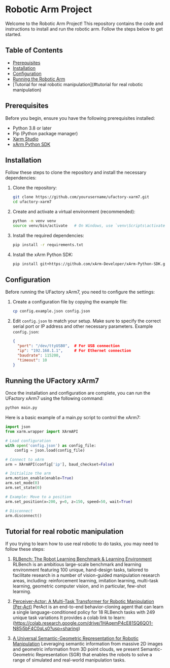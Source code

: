 

# Robotic Arm Project

Welcome to the Robotic Arm Project! This repository contains the code and instructions to install and run the robotic arm. Follow the steps below to get started.

## Table of Contents

- [Prerequisites](#prerequisites)
- [Installation](#installation)
- [Configuration](#configuration)
- [Running the Robotic Arm](#running-the-robotic-arm)
- [Tutorial for real robotic manipulation](#tutorial for real robotic manipulation)



## Prerequisites

Before you begin, ensure you have the following prerequisites installed:

- Python 3.8 or later
- Pip (Python package manager)
- [Xarm Studio](https://www.ufactory.cc/ufactory-studio/)
- [xArm Python SDK](https://github.com/xArm-Developer/xArm-Python-SDK)

## Installation

Follow these steps to clone the repository and install the necessary dependencies:

1. Clone the repository:
    ```bash
    git clone https://github.com/yourusername/ufactory-xarm7.git
    cd ufactory-xarm7
    ```

2. Create and activate a virtual environment (recommended):
    ```bash
    python -m venv venv
    source venv/bin/activate   # On Windows, use `venv\Scripts\activate`
    ```

3. Install the required dependencies:
    ```bash
    pip install -r requirements.txt
    ```

4. Install the xArm Python SDK:
    ```bash
    pip install git+https://github.com/xArm-Developer/xArm-Python-SDK.git
    ```

## Configuration

Before running the UFactory xArm7, you need to configure the settings:

1. Create a configuration file by copying the example file:
    ```bash
    cp config.example.json config.json
    ```

2. Edit `config.json` to match your setup. Make sure to specify the correct serial port or IP address and other necessary parameters. Example `config.json`:
    ```json
    {
      "port": "/dev/ttyUSB0",  # For USB connection
      "ip": "192.168.1.1",     # For Ethernet connection
      "baudrate": 115200,
      "timeout": 10
    }
    ```

## Running the UFactory xArm7

Once the installation and configuration are complete, you can run the UFactory xArm7 using the following command:

```bash
python main.py
```

Here is a basic example of a main.py script to control the xArm7:
```python
import json
from xarm.wrapper import XArmAPI

# Load configuration
with open('config.json') as config_file:
    config = json.load(config_file)

# Connect to xArm
arm = XArmAPI(config['ip'], baud_checkset=False)

# Initialize the arm
arm.motion_enable(enable=True)
arm.set_mode(0)
arm.set_state(0)

# Example: Move to a position
arm.set_position(x=200, y=0, z=150, speed=50, wait=True)

# Disconnect
arm.disconnect()
```
## Tutorial for real robotic manipulation
If you trying to learn how to use real robotic to do tasks, you may need to follow these steps:

1.  [RLBench: The Robot Learning Benchmark & Learning Environment](https://sites.google.com/view/rlbench)
RLBench is an ambitious large-scale benchmark and learning environment featuring 100 unique, hand-design tasks, tailored to facilitate research in a number of vision-guided manipulation research areas, including: reinforcement learning, imitation learning, multi-task learning, geometric computer vision, and in particular, few-shot learning.

2.  [Perceiver-Actor: A Multi-Task Transformer for Robotic Manipulation (Per-Act)](https://peract.github.io/)
PerAct is an end-to-end behavior-cloning agent that can learn a single language-conditioned policy for 18 RLBench tasks with 249 unique task variations 
It provides a colab link to learn: (https://colab.research.google.com/drive/1HAqemP4cE81SQ6QO1-N85j5bF4C0qLs0?usp=sharing)
3.  [A Universal Semantic-Geometric Representation for Robotic Manipulation](https://semantic-geometric-representation.github.io/)
Leveraging semantic information from massive 2D images and geometric information from 3D point clouds, we present Semantic-Geometric Representation (SGR) that enables the robots to solve a range of simulated and real-world manipulation tasks. 



